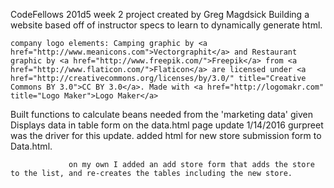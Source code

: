 CodeFellows 201d5 week 2 project created by Greg Magdsick
Building a website based off of instructor specs to learn to dynamically generate html.

    company logo elements: Camping graphic by <a href="http://www.meanicons.com">Vectorgraphit</a> and Restaurant graphic by <a href="http://www.freepik.com/">Freepik</a> from <a href="http://www.flaticon.com/">Flaticon</a> are licensed under <a href="http://creativecommons.org/licenses/by/3.0/" title="Creative Commons BY 3.0">CC BY 3.0</a>. Made with <a href="http://logomakr.com" title="Logo Maker">Logo Maker</a>

Built functions to calculate beans needed from the 'marketing data' given
Displays data in table form on the data.html page
update 1/14/2016 gurpreet was the driver for this update.
                 added html for new store submission form to Data.html.

                 on my own I added an add store form that adds the store to the list, and re-creates the tables including the new store.
